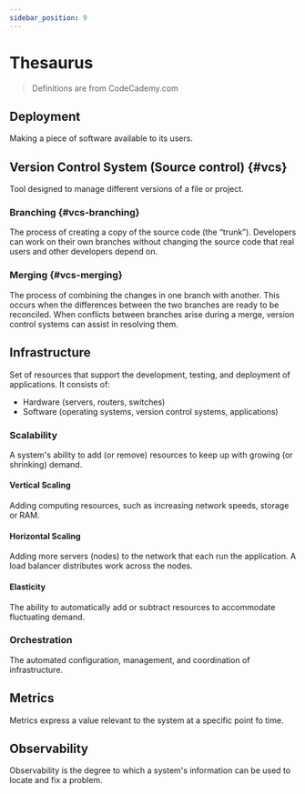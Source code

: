 ```yaml
---
sidebar_position: 9
---
```


# Thesaurus

> Definitions are from CodeCademy.com

## Deployment

Making a piece of software available to its users.

## Version Control System (Source control) {#vcs}

Tool designed to manage different versions of a file or project.

### Branching {#vcs-branching}

The process of creating a copy of the source code (the “trunk”). Developers can work on their own branches without changing the source code that real users and other developers depend on.

### Merging {#vcs-merging}

The process of combining the changes in one branch with another. This occurs when the differences between the two branches are ready to be reconciled. When conflicts between branches arise during a merge, version control systems can assist in resolving them.

## Infrastructure

Set of resources that support the development, testing, and deployment of applications.
It consists of:

- Hardware (servers, routers, switches)
- Software (operating systems, version control systems, applications)

### Scalability

A system's ability to add (or remove) resources to keep up with growing (or shrinking) demand.

#### Vertical Scaling

Adding computing resources, such as increasing network speeds, storage or RAM.

#### Horizontal Scaling

Adding more servers (nodes) to the network that each run the application. A load balancer distributes work across the nodes.

#### Elasticity

The ability to automatically add or subtract resources to accommodate fluctuating demand.

### Orchestration

The automated configuration, management, and coordination of infrastructure.

## Metrics

Metrics express a value relevant to the system at a specific point fo time.

## Observability

Observability is the degree to which a system's information can be used to locate and fix a problem.
